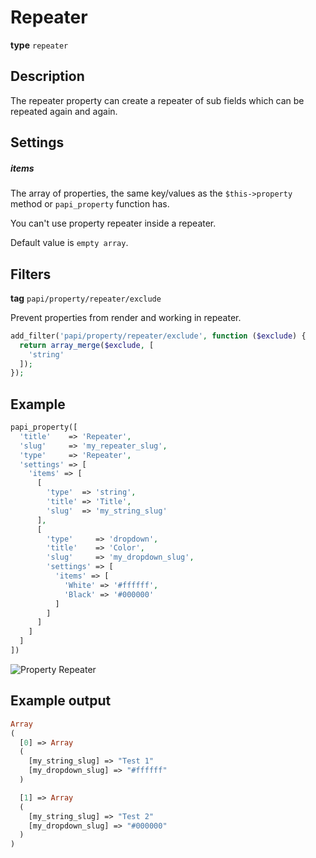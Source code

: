 # Repeater

**type** `repeater`

## Description

The repeater property can create a repeater of sub fields which can be repeated again and again.

## Settings

##### items

The array of properties, the same key/values as the `$this->property` method or `papi_property` function has.

You can't use property repeater inside a repeater.

Default value is `empty array`.

## Filters

**tag** `papi/property/repeater/exclude`

Prevent properties from render and working in repeater.

```php
add_filter('papi/property/repeater/exclude', function ($exclude) {
  return array_merge($exclude, [
    'string'
  ]);
});
```

## Example

```php
papi_property([
  'title'    => 'Repeater',
  'slug'     => 'my_repeater_slug',
  'type'     => 'Repeater',
  'settings' => [
    'items' => [
      [
        'type'  => 'string',
        'title' => 'Title',
        'slug'  => 'my_string_slug'
      ],
      [
        'type'     => 'dropdown',
        'title'    => 'Color',
        'slug'     => 'my_dropdown_slug',
        'settings' => [
          'items' => [
            'White' => '#ffffff',
            'Black' => '#000000'
          ]
        ]
      ]
    ]
  ]
])
```

![Property Repeater](/assets/images/docs/property-repeater.png)

## Example output

```php
Array
(
  [0] => Array
  (
    [my_string_slug] => "Test 1"
    [my_dropdown_slug] => "#ffffff"
  )

  [1] => Array
  (
    [my_string_slug] => "Test 2"
    [my_dropdown_slug] => "#000000"
  )
)
```
